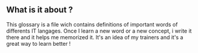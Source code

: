 ## What is it about ?

This glossary is a file wich contains definitions of important words of differents IT langages. Once I learn a new word or a new concept, i write it there and it helps me memorized it.
It's an idea of my trainers and it's a great way to learn better !
